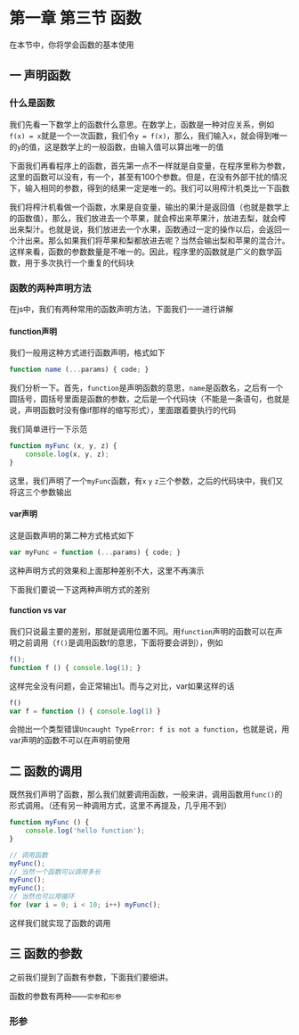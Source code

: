 # 第一章 第三节 函数

在本节中，你将学会函数的基本使用

## 一 声明函数

### 什么是函数

我们先看一下数学上的函数什么意思。在数学上，函数是一种对应关系，例如`f(x) = x`就是一个一次函数，我们令`y = f(x)`，那么，我们输入`x`，就会得到唯一的`y`的值，这是数学上的一般函数，由输入值可以算出唯一的值

下面我们再看程序上的函数，首先第一点不一样就是自变量，在程序里称为参数，这里的函数可以没有，有一个，甚至有100个参数。但是，在没有外部干扰的情况下，输入相同的参数，得到的结果一定是唯一的。我们可以用榨汁机类比一下函数

我们将榨汁机看做一个函数，水果是自变量，输出的果汁是返回值（也就是数学上的函数值），那么，我们放进去一个苹果，就会榨出来苹果汁，放进去梨，就会榨出来梨汁。也就是说，我们放进去一个水果，函数通过一定的操作以后，会返回一个汁出来。那么如果我们将苹果和梨都放进去呢？当然会输出梨和苹果的混合汁。这样来看，函数的参数数量是不唯一的。因此，程序里的函数就是广义的数学函数，用于多次执行一个重复的代码块

### 函数的两种声明方法

在js中，我们有两种常用的函数声明方法，下面我们一一进行讲解

#### function声明

我们一般用这种方式进行函数声明，格式如下

```js
function name (...params) { code; }
```

我们分析一下。首先，`function`是声明函数的意思，`name`是函数名，之后有一个圆括号，圆括号里面是函数的参数，之后是一个代码块（不能是一条语句，也就是说，声明函数时没有像if那样的缩写形式），里面跟着要执行的代码

我们简单进行一下示范

```js
function myFunc (x, y, z) {
    console.log(x, y, z);
}
```

这里，我们声明了一个`myFunc`函数，有`x` `y` `z`三个参数，之后的代码块中，我们又将这三个参数输出

#### var声明

这是函数声明的第二种方式格式如下

```js
var myFunc = function (...params) { code; }
```

这种声明方式的效果和上面那种差别不大，这里不再演示

下面我们要说一下这两种声明方式的差别

#### function vs var

我们只说最主要的差别，那就是调用位置不同。用`function`声明的函数可以在声明之前调用（`f()`是调用函数f的意思，下面将要会讲到），例如

```js
f();
function f () { console.log(1); }
```

这样完全没有问题，会正常输出1。而与之对比，var如果这样的话

```js
f()
var f = function () { console.log(1) }
```

会抛出一个类型错误`Uncaught TypeError: f is not a function`，也就是说，用var声明的函数不可以在声明前使用

## 二 函数的调用

既然我们声明了函数，那么我们就要调用函数，一般来讲，调用函数用`func()`的形式调用。（还有另一种调用方式，这里不再提及，几乎用不到）

```js
function myFunc () {
    console.log('hello function');
}

// 调用函数
myFunc();
// 当然一个函数可以调用多长
myFunc();
myFunc();
// 当然也可以用循环
for (var i = 0; i < 10; i++) myFunc();
```

这样我们就实现了函数的调用

## 三 函数的参数

之前我们提到了函数有参数，下面我们要细讲。

函数的参数有两种——`实参`和`形参`

### 形参

